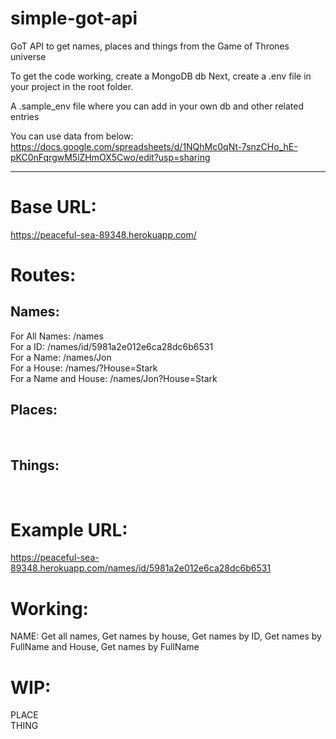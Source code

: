 # simple-got-api
GoT API to get names, places and things from the Game of Thrones universe

To get the code working, create a MongoDB db
Next, create a .env file in your project in the root folder.

A .sample_env file where you can add in your own db and other related entries

You can use data from below: <br />
https://docs.google.com/spreadsheets/d/1NQhMc0qNt-7snzCHo_hE-pKC0nFqrgwM5lZHmOX5Cwo/edit?usp=sharing

*****************************************************************************************************************************************
 

 
Base URL:
=========

https://peaceful-sea-89348.herokuapp.com/


Routes:
=======

Names:
------
For All Names: /names <br />
For a ID: /names/id/5981a2e012e6ca28dc6b6531 <br />
For a Name: /names/Jon <br />
For a House: /names/?House=Stark <br />
For a Name and House: /names/Jon?House=Stark <br />

Places:
-------

<br />

Things:
-------

<br />

Example URL:
============

https://peaceful-sea-89348.herokuapp.com/names/id/5981a2e012e6ca28dc6b6531


Working:
=======
NAME: Get all names, Get names by house, Get names by ID, Get names by FullName and House, Get names by FullName
 
WIP:
====

PLACE <br />
THING <br />
 

 

 
